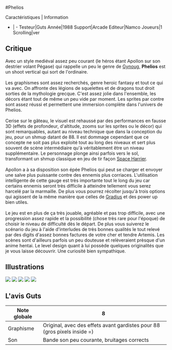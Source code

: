 #Phelios

Caractéristiques | Information
- | -
Testeur|Guts
Année|1988
Support|Arcade
Editeur|Namco
Joueurs|1
Scrolling|ver

## Critique
Avec un style mediéval assez peu courant (le héros étant Apollon sur son destrier volant Pégase) qui rappelle un peu le genre de <a href="http://www.shmup.com/index.php?page=fiche&id=178">Gynoug</a>, <b>Phelios</b> est un shoot vertical qui sort de l'ordinaire.<br/><br/>Les graphismes sont assez recherchés, genre heroic fantasy et tout ce qui va avec. On affronte des légions de squelettes et de dragons tout droit sorties de la mythologie grecque. C'est assez jolie dans l'ensemble, les décors étant tout de même un peu vide par moment. Les sprites par contre sont assez réussi et permettent une immersion complète dans l'univers de Phelios.<br/><br/>Cerise sur le gâteau, le visuel est rehaussé par des performances en fausse 3D (effets de profondeur, d'altitude, zooms sur les sprites ou le décor) qui sont remarquables, autant au niveau technique que dans la conception du jeu, pour un shmup datant de 88. Il est dommage cependant que ce concepte ne soit pas plus exploité tout au long des niveaux et sert plus souvent de scène intermédiaire qu'à véritablement être un niveau supplémentaire. Le personnage plonge ainsi parfois vers le sol, transformant un shmup classique en jeu de tir façon <a href="http://www.shmup.com/index.php?page=fiche&id=225">Space Harrier</a>.<br/><br/>Apollon a à sa disposition son épée Phelios qui peut se charger et envoyer une salve plus puissante contre des ennemis plus corriaces. L'utilisation intelligente de cette gauge est très importante tout le long du jeu car certains ennemis seront très difficile à atteindre tellement vous serez harcelé par la marmaille. De plus vous pourrez récolter jusqu'à trois options qui agissent de la même manière que celles de <a href="http://www.shmup.com/index.php?page=fiche&id=42">Gradius</a> et des power up bien utiles.<br/><br/>Le jeu est en plus de ça très jouable, agréable et pas trop difficile, avec une progression assez rapide et la possibilité (chose très rare pour l'époque) de choisir le niveau de difficulté dès le départ. De plus vous suiverez le scénario du jeu à l'aide d'interludes de très bonnes qualités le tout relevé par des digits d'assez bonnes factures de votre cher et tendre Artemis. Les scènes sont d'ailleurs parfois un peu douteuse et relèveraient prèsque d'un anime hentai. Le level design quant à lui possède quelques originalités que je vous laisse découvrir. Une curiosité bien sympathique.

## Illustrations
![](http://www.shmup.com/images/thumbs/img_fiche_1_90.gif)
![](http://www.shmup.com/images/thumbs/img_fiche_2_90.gif)
![](http://www.shmup.com/images/thumbs/img_fiche_3_90.gif)
![](http://www.shmup.com/images/thumbs/img_fiche_4_90.gif)
![](http://www.shmup.com/images/thumbs/img_fiche_5_90.gif)

## L'avis Guts
Note globale|8
-|-
Graphisme|Original, avec des effets avant gardistes pour 88 (gros pixels inside =)
Son|Bande son peu courante, bruitages corrects
